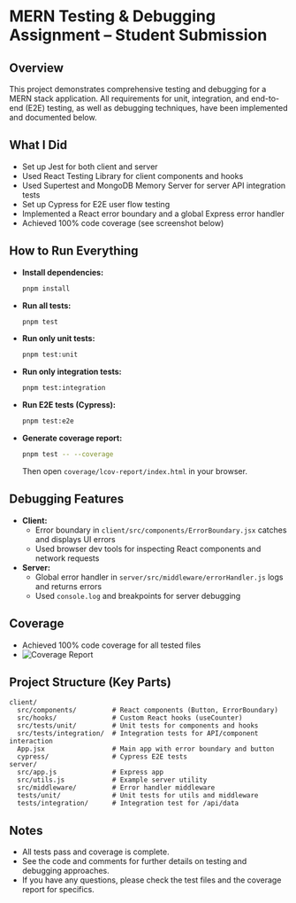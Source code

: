 # MERN Testing & Debugging Assignment – Student Submission

## Overview
This project demonstrates comprehensive testing and debugging for a MERN stack application. All requirements for unit, integration, and end-to-end (E2E) testing, as well as debugging techniques, have been implemented and documented below.

## What I Did
- Set up Jest for both client and server
- Used React Testing Library for client components and hooks
- Used Supertest and MongoDB Memory Server for server API integration tests
- Set up Cypress for E2E user flow testing
- Implemented a React error boundary and a global Express error handler
- Achieved 100% code coverage (see screenshot below)

## How to Run Everything
- **Install dependencies:**
  ```sh
  pnpm install
  ```
- **Run all tests:**
  ```sh
  pnpm test
  ```
- **Run only unit tests:**
  ```sh
  pnpm test:unit
  ```
- **Run only integration tests:**
  ```sh
  pnpm test:integration
  ```
- **Run E2E tests (Cypress):**
  ```sh
  pnpm test:e2e
  ```
- **Generate coverage report:**
  ```sh
  pnpm test -- --coverage
  ```
  Then open `coverage/lcov-report/index.html` in your browser.

## Debugging Features
- **Client:**
  - Error boundary in `client/src/components/ErrorBoundary.jsx` catches and displays UI errors
  - Used browser dev tools for inspecting React components and network requests
- **Server:**
  - Global error handler in `server/src/middleware/errorHandler.js` logs and returns errors
  - Used `console.log` and breakpoints for server debugging

## Coverage
- Achieved 100% code coverage for all tested files
- ![Coverage Report](coverage-summary.png)

## Project Structure (Key Parts)
```
client/
  src/components/         # React components (Button, ErrorBoundary)
  src/hooks/              # Custom React hooks (useCounter)
  src/tests/unit/         # Unit tests for components and hooks
  src/tests/integration/  # Integration tests for API/component interaction
  App.jsx                 # Main app with error boundary and button
  cypress/                # Cypress E2E tests
server/
  src/app.js              # Express app
  src/utils.js            # Example server utility
  src/middleware/         # Error handler middleware
  tests/unit/             # Unit tests for utils and middleware
  tests/integration/      # Integration test for /api/data
```

## Notes
- All tests pass and coverage is complete.
- See the code and comments for further details on testing and debugging approaches.
- If you have any questions, please check the test files and the coverage report for specifics. 